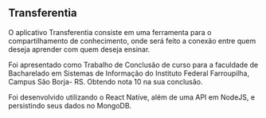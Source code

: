 ## Transferentia

O aplicativo Transferentia consiste em uma ferramenta para o compartilhamento de conhecimento, onde será feito a conexão 
entre quem deseja aprender com quem deseja ensinar.

Foi apresentado como Trabalho de Conclusão de curso para a faculdade de Bacharelado em Sistemas de Informação
do Instituto Federal Farroupilha, Campus São Borja- RS. Obtendo nota 10 na sua conclusão. 

Foi desenvolvido utilizando o React Native, além de uma API em NodeJS, e persistindo seus dados no MongoDB.
